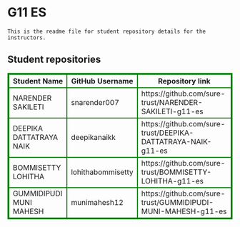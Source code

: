 # G11 ES
    This is the readme file for student repository details for the instructors.
## Student repositories 
<table style="border : 2px solid green; width:100%;">
<tr >
<th style="border : 2px solid green;">Student Name</th>
<th style="border : 2px solid green;">GitHub Username</th>
<th style="border : 2px solid green;">Repository link</th>
</tr>
<tr style="border : 2px solid green;">
<td style="border : 2px solid green;">NARENDER SAKILETI</td> 

<td style="border : 2px solid green;">snarender007</td> 

<td style="border : 2px solid green;">https://github.com/sure-trust/NARENDER-SAKILETI-g11-es</td> 
</tr>

<tr style="border : 2px solid green;">
<td style="border : 2px solid green;">DEEPIKA DATTATRAYA NAIK</td> 

<td style="border : 2px solid green;">deepikanaikk</td> 

<td style="border : 2px solid green;">https://github.com/sure-trust/DEEPIKA-DATTATRAYA-NAIK-g11-es</td> 
</tr>

<tr style="border : 2px solid green;">
<td style="border : 2px solid green;">BOMMISETTY LOHITHA</td> 

<td style="border : 2px solid green;">lohithabommisetty</td> 

<td style="border : 2px solid green;">https://github.com/sure-trust/BOMMISETTY-LOHITHA-g11-es</td> 
</tr>

<tr style="border : 2px solid green;">
<td style="border : 2px solid green;">GUMMIDIPUDI MUNI MAHESH</td> 

<td style="border : 2px solid green;">munimahesh12</td> 

<td style="border : 2px solid green;">https://github.com/sure-trust/GUMMIDIPUDI-MUNI-MAHESH-g11-es</td> 
</tr>
